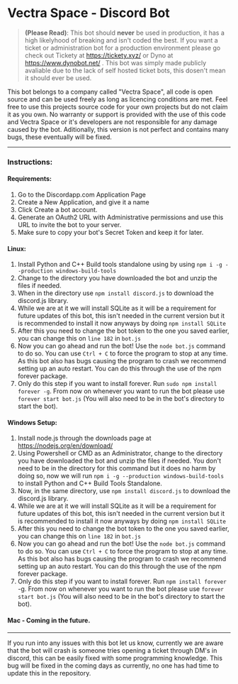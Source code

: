 # Vectra Space - Discord Bot



> **(Please Read)**: This bot should **never** be used in production, it has a high likelyhood of breaking and isn't coded the best. If you want a ticket or administration bot for a production environment please go check out Tickety at https://tickety.xyz/ or Dyno at https://www.dynobot.net/ . This bot was simply made publicly avaliable due to the lack of self hosted ticket bots, this dosen't mean it should ever be used.





This bot belongs to a company called "Vectra Space", all code is open source and can be used freely as long as licencing conditions are met. Feel free to use this projects source code for your own projects but do not claim it as you own. 
No warranty or support is provided with the use of this code and Vectra Space or it's developers are not responsible for any damage caused by the bot. Aditionally, this version is not perfect and contains many bugs, these eventually will be fixed.

***


### Instructions: 

#### Requirements:
1) Go to the Discordapp.com Application Page
2) Create a New Application, and give it a name
3) Click Create a bot account.
4) Generate an OAuth2 URL with Administrative permissions and use this URL to invite the bot to your server.
5) Make sure to copy your bot's Secret Token and keep it for later.


#### Linux:
1) Install Python and C++ Build tools standalone using by using `npm i -g --production windows-build-tools`
2) Change to the directory you have downloaded the bot and unzip the files if needed.
3) When in the directory use `npm install discord.js` to download the discord.js library.
4) While we are at it we will install SQLite as it will be a requirement for future updates of this bot, this isn't needed in the current version but it is recommended to install it now anyways by doing `npm install SQLite`
5) After this you need to change the bot token to the one you saved earlier, you can change this on `line 182` in `bot.js`
6) Now you can go ahead and run the bot! Use the `node bot.js` command to do so. You can use `Ctrl + C` to force the program to stop at any time. As this bot also has bugs causing the program to crash we recommend setting up an auto restart. You can do this through the use of the npm forever package.
7) Only do this step if you want to install forever. Run `sudo npm install forever -g`. From now on whenever you want to run the bot please use `forever start bot.js` (You will also need to be in the bot's directory to start the bot).


#### Windows Setup:
1) Install node.js through the downloads page at https://nodejs.org/en/download/
2) Using Powershell or CMD as an Administrator, change to the directory you have downloaded the bot and unzip the files if needed.
You don't need to be in the directory for this command but it does no harm by doing so, now we will run `npm i -g --production windows-build-tools` to install Python and C++ Build Tools Standalone.
3) Now, in the same directory, use `npm install discord.js` to download the discord.js library.
4) While we are at it we will install SQLite as it will be a requirement for future updates of this bot, this isn't needed in the current version but it is recommended to install it now anyways by doing `npm install SQLite`
5) After this you need to change the bot token to the one you saved earlier, you can change this on `line 182` in `bot.js`
6) Now you can go ahead and run the bot! Use the `node bot.js` command to do so. You can use `Ctrl + C` to force the program to stop at any time. As this bot also has bugs causing the program to crash we recommend setting up an auto restart. You can do this through the use of the npm forever package.
7) Only do this step if you want to install forever. Run `npm install forever` -g. From now on whenever you want to run the bot please use `forever start bot.js` (You will also need to be in the bot's directory to start the bot).


#### Mac - Coming in the future.

***


If you run into any issues with this bot let us know, currently we are aware that the bot will crash is someone tries opening a ticket through DM's in discord, this can be easily fixed with some programming knowledge. This bug will be fixed in the coming days as currently, no one has had time to update this in the repository.
